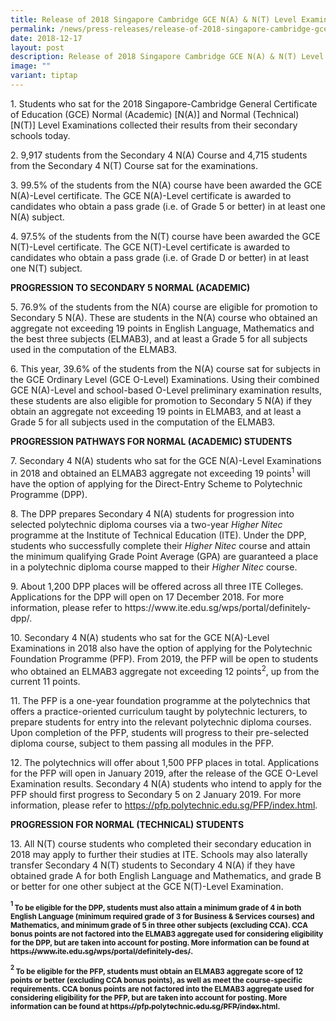 ```yaml
---
title: Release of 2018 Singapore Cambridge GCE N(A) & N(T) Level Examination Results
permalink: /news/press-releases/release-of-2018-singapore-cambridge-gce-na-nt-level-examination-results/
date: 2018-12-17
layout: post
description: Release of 2018 Singapore Cambridge GCE N(A) & N(T) Level Examination Results
image: ""
variant: tiptap
---
```

<p>1. Students who sat for the 2018 Singapore-Cambridge General Certificate
of Education (GCE) Normal (Academic) [N(A)] and Normal (Technical) [N(T)]
Level Examinations collected their results from their secondary schools
today.</p>
<p>2. 9,917 students from the Secondary 4 N(A) Course and 4,715 students
from the Secondary 4 N(T) Course sat for the examinations.</p>
<p>3. 99.5% of the students from the N(A) course have been awarded the GCE
N(A)-Level certificate. The GCE N(A)-Level certificate is awarded to candidates
who obtain a pass grade (i.e. of Grade 5 or better) in at least one N(A)
subject.</p>
<p>4. 97.5% of the students from the N(T) course have been awarded the GCE
N(T)-Level certificate. The GCE N(T)-Level certificate is awarded to candidates
who obtain a pass grade (i.e. of Grade D or better) in at least one N(T)
subject.</p>
<p><strong>PROGRESSION TO SECONDARY 5 NORMAL (ACADEMIC)</strong>
</p>
<p>5. 76.9% of the students from the N(A) course are eligible for promotion
to Secondary 5 N(A). These are students in the N(A) course who obtained
an aggregate not exceeding 19 points in English Language, Mathematics and
the best three subjects (ELMAB3), and at least a Grade 5 for all subjects
used in the computation of the ELMAB3.</p>
<p>6. This year, 39.6% of the students from the N(A) course sat for subjects
in the GCE Ordinary Level (GCE O-Level) Examinations. Using their combined
GCE N(A)-Level and school-based O-Level preliminary examination results,
these students are also eligible for promotion to Secondary 5 N(A) if they
obtain an aggregate not exceeding 19 points in ELMAB3, and at least a Grade
5 for all subjects used in the computation of the ELMAB3.</p>
<p><strong>PROGRESSION PATHWAYS FOR NORMAL (ACADEMIC) STUDENTS</strong>
</p>
<p>7. Secondary 4 N(A) students who sat for the GCE N(A)-Level Examinations
in 2018 and obtained an ELMAB3 aggregate not exceeding 19 points<sup>1</sup> will
have the option of applying for the Direct-Entry Scheme to Polytechnic
Programme (DPP).</p>
<p>8. The DPP prepares Secondary 4 N(A) students for progression into selected
polytechnic diploma courses via a two-year <em>Higher Nitec</em> programme
at the Institute of Technical Education (ITE). Under the DPP, students
who successfully complete their <em>Higher Nitec</em> course and attain the
minimum qualifying Grade Point Average (GPA) are guaranteed a place in
a polytechnic diploma course mapped to their <em>Higher Nitec</em> course.</p>
<p>9. About 1,200 DPP places will be offered across all three ITE Colleges.
Applications for the DPP will open on 17 December 2018. For more information,
please refer to https://www.ite.edu.sg/wps/portal/definitely-dpp/.</p>
<p>10. Secondary 4 N(A) students who sat for the GCE N(A)-Level Examinations
in 2018 also have the option of applying for the Polytechnic Foundation
Programme (PFP). From 2019, the PFP will be open to students who obtained
an ELMAB3 aggregate not exceeding 12 points<sup>2</sup>, up from the current
11 points.</p>
<p>11. The PFP is a one-year foundation programme at the polytechnics that
offers a practice-oriented curriculum taught by polytechnic lecturers,
to prepare students for entry into the relevant polytechnic diploma courses.
Upon completion of the PFP, students will progress to their pre-selected
diploma course, subject to them passing all modules in the PFP.</p>
<p>12. The polytechnics will offer about 1,500 PFP places in total. Applications
for the PFP will open in January 2019, after the release of the GCE O-Level
Examination results. Secondary 4 N(A) students who intend to apply for
the PFP should first progress to Secondary 5 on 2 January 2019. For more
information, please refer to <a href="https://pfp.polytechnic.edu.sg/PFP/index.html" rel="noopener noreferrer nofollow" target="_blank">https://pfp.polytechnic.edu.sg/PFP/index.html</a>.</p>
<p><strong>PROGRESSION FOR NORMAL (TECHNICAL) STUDENTS</strong>
</p>
<p>13. All N(T) course students who completed their secondary education in
2018 may apply to further their studies at ITE. Schools may also laterally
transfer Secondary 4 N(T) students to Secondary 4 N(A) if they have obtained
grade A for both English Language and Mathematics, and grade B or better
for one other subject at the GCE N(T)-Level Examination.</p>
<p><strong><sup><sub>1 </sub></sup><sub>To be eligible for the DPP, students must also attain a minimum grade of 4 in both English Language (minimum required grade of 3 for Business &amp; Services courses) and Mathematics, and minimum grade of 5 in three other subjects (excluding CCA). CCA bonus points are not factored into the ELMAB3 aggregate used for considering eligibility for the DPP, but are taken into account for posting. More information can be found at </sub><a href="https://www.ite.edu.sg/wps/portal/definitely-des/" rel="noopener noreferrer nofollow" target="_blank"><sub>https://www.ite.edu.sg/wps/portal/definitely-des/</sub></a><sub>.</sub></strong>
</p>
<p><strong><sup><sub>2 </sub></sup><sub>To be eligible for the PFP, students must obtain an ELMAB3 aggregate score of 12 points or better (excluding CCA bonus points), as well as meet the course-specific requirements. CCA bonus points are not factored into the ELMAB3 aggregate used for considering eligibility for the PFP, but are taken into account for posting. More information can be found at </sub><a href="https://pfp.polytechnic.edu.sg/PFP/index.html" rel="noopener noreferrer nofollow" target="_blank"><sub>https://pfp.polytechnic.edu.sg/PFP/index.html</sub></a><sub>.</sub></strong>
</p>
<p></p>